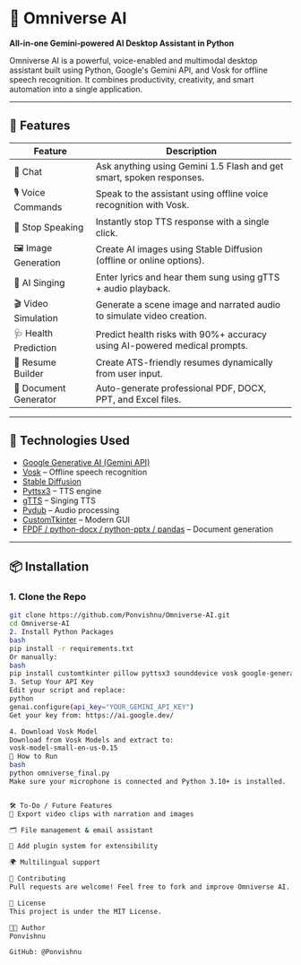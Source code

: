 # 🌌 Omniverse AI

**All-in-one Gemini-powered AI Desktop Assistant in Python**

Omniverse AI is a powerful, voice-enabled and multimodal desktop assistant built using Python, Google's Gemini API, and Vosk for offline speech recognition. It combines productivity, creativity, and smart automation into a single application.

---

## 🔮 Features

| Feature | Description |
|--------|-------------|
| 💬 Chat | Ask anything using Gemini 1.5 Flash and get smart, spoken responses. |
| 🎙️ Voice Commands | Speak to the assistant using offline voice recognition with Vosk. |
| 🛑 Stop Speaking | Instantly stop TTS response with a single click. |
| 🖼️ Image Generation | Create AI images using Stable Diffusion (offline or online options). |
| 🎵 AI Singing | Enter lyrics and hear them sung using gTTS + audio playback. |
| 🎬 Video Simulation | Generate a scene image and narrated audio to simulate video creation. |
| 🩺 Health Prediction | Predict health risks with 90%+ accuracy using AI-powered medical prompts. |
| 📑 Resume Builder | Create ATS-friendly resumes dynamically from user input. |
| 📄 Document Generator | Auto-generate professional PDF, DOCX, PPT, and Excel files. |

---

## 🧠 Technologies Used

- [Google Generative AI (Gemini API)](https://ai.google.dev/)
- [Vosk](https://alphacephei.com/vosk/) – Offline speech recognition
- [Stable Diffusion](https://huggingface.co/runwayml/stable-diffusion-v1-5)
- [Pyttsx3](https://pypi.org/project/pyttsx3/) – TTS engine
- [gTTS](https://pypi.org/project/gTTS/) – Singing TTS
- [Pydub](https://pypi.org/project/pydub/) – Audio processing
- [CustomTkinter](https://github.com/TomSchimansky/CustomTkinter) – Modern GUI
- [FPDF / python-docx / python-pptx / pandas](https://pypi.org/) – Document generation

---

## 📦 Installation

### 1. Clone the Repo
```bash
git clone https://github.com/Ponvishnu/Omniverse-AI.git
cd Omniverse-AI
2. Install Python Packages
bash
pip install -r requirements.txt
Or manually:
bash
pip install customtkinter pillow pyttsx3 sounddevice vosk google-generativeai gtts pydub diffusers torch fpdf python-docx python-pptx pandas
3. Setup Your API Key
Edit your script and replace:
python
genai.configure(api_key="YOUR_GEMINI_API_KEY")
Get your key from: https://ai.google.dev/

4. Download Vosk Model
Download from Vosk Models and extract to:
vosk-model-small-en-us-0.15
🚀 How to Run
bash
python omniverse_final.py
Make sure your microphone is connected and Python 3.10+ is installed.


🛠️ To-Do / Future Features
🎥 Export video clips with narration and images

🗂️ File management & email assistant

🤖 Add plugin system for extensibility

🌍 Multilingual support

🤝 Contributing
Pull requests are welcome! Feel free to fork and improve Omniverse AI.

📄 License
This project is under the MIT License.

👨‍💻 Author
Ponvishnu

GitHub: @Ponvishnu
